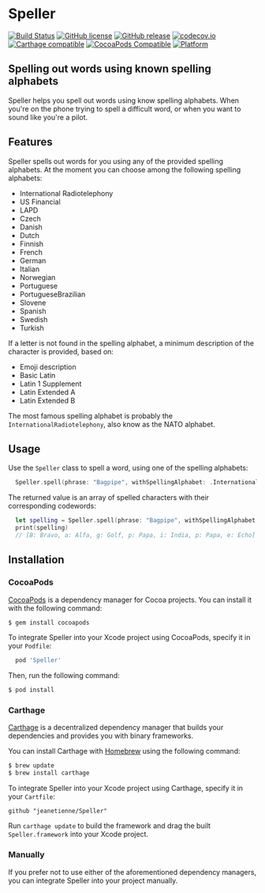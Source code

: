 # Speller

[![Build Status](https://travis-ci.org/jeanetienne/Speller.svg?branch=master)](https://travis-ci.org/jeanetienne/Speller)
[![GitHub license](https://img.shields.io/badge/license-MIT-lightgrey.svg)](https://raw.githubusercontent.com/jeanetienne/Speller/master/LICENSE)
[![GitHub release](https://img.shields.io/github/release/jeanetienne/Speller.svg)](https://github.com/jeanetienne/Speller/releases)
[![codecov.io](https://codecov.io/github/jeanetienne/Speller/coverage.svg?branch=master&style=flat)](https://codecov.io/github/jeanetienne/Speller/?branch=master)
[![Carthage compatible](https://img.shields.io/badge/Carthage-compatible-4BC51D.svg?style=flat)](https://github.com/Carthage/Carthage)
[![CocoaPods Compatible](https://img.shields.io/cocoapods/v/Speller.svg?style=flat)](https://cocoapods.org/pods/Speller)
[![Platform](https://img.shields.io/cocoapods/p/Speller.svg?style=flat)](http://cocoadocs.org/docsets/Speller)

## Spelling out words using known spelling alphabets
Speller helps you spell out words using know spelling alphabets. 
When you're on the phone trying to spell a difficult word, or when you want to sound like you're a pilot.

## Features
Speller spells out words for you using any of the provided spelling alphabets. At the moment you can choose among the following spelling alphabets:

- International Radiotelephony
- US Financial
- LAPD
- Czech
- Danish
- Dutch
- Finnish
- French
- German
- Italian
- Norwegian
- Portuguese
- PortugueseBrazilian
- Slovene
- Spanish
- Swedish
- Turkish

If a letter is not found in the spelling alphabet, a minimum description of the character is provided, based on:

- Emoji description
- Basic Latin
- Latin 1 Supplement
- Latin Extended A
- Latin Extended B

The most famous spelling alphabet is probably the `InternationalRadiotelephony`, also know as the NATO alphabet.

## Usage
Use the `Speller` class to spell a word, using one of the spelling alphabets:

```swift
  Speller.spell(phrase: "Bagpipe", withSpellingAlphabet: .InternationalRadiotelephony)
```

The returned value is an array of spelled characters with their corresponding codewords:

```swift
  let spelling = Speller.spell(phrase: "Bagpipe", withSpellingAlphabet: .InternationalRadiotelephony)
  print(spelling)
  // [B: Bravo, a: Alfa, g: Golf, p: Papa, i: India, p: Papa, e: Echo]
```

## Installation

### CocoaPods

[CocoaPods](http://cocoapods.org) is a dependency manager for Cocoa projects. You can install it with the following command:

```bash
$ gem install cocoapods
```

To integrate Speller into your Xcode project using CocoaPods, specify it in your `Podfile`:

```ruby
  pod 'Speller'
```

Then, run the following command:

```bash
$ pod install
```

### Carthage

[Carthage](https://github.com/Carthage/Carthage) is a decentralized dependency manager that builds your dependencies and provides you with binary frameworks.

You can install Carthage with [Homebrew](http://brew.sh/) using the following command:

```bash
$ brew update
$ brew install carthage
```

To integrate Speller into your Xcode project using Carthage, specify it in your `Cartfile`:

```ogdl
github "jeanetienne/Speller"
```

Run `carthage update` to build the framework and drag the built `Speller.framework` into your Xcode project.

### Manually

If you prefer not to use either of the aforementioned dependency managers, you can integrate Speller into your project manually.
